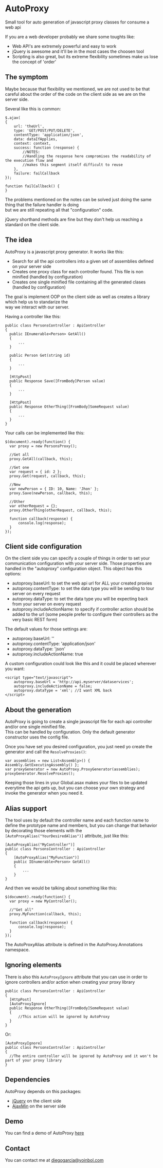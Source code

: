 AutoProxy
=========

Small tool for auto generation of javascript proxy classes for consume a web api  

If you are a web developer probably we share some toughts like:  
  
*  Web API's are extremely powerful and easy to work
*  jQuery is awesome and it'll be in the most cases the choosen tool
*  Scripting is also great, but its extreme flexibility sometimes make us lose the concept of 'order'

The symptom
-----------  

Maybe because that flexibility we mentioned, we are not used to be that careful about the order  of the code
on the client side as we are on the server side.  

Several like this is common:  

    $.ajax(
    {
        url: 'theUrl',
        type: 'GET/POST/PUT/DELETE',
        contentType: 'application/json',
        data: dataIfApplies,
        context: context,
        success: function (response) {
            //NOTES:  
            //Handling the response here compromises the readability of the execution flow and  
            //makes this segment itself difficult to reuse
        },
        failure: failCallback
    });  
  
    function failCallback() {  
    }  

The problems mentioned on the notes can be solved just doing the same thing that the failure handler is doing  
but we are still repeating all that "configuration" code.  

jQuery shorthand methods are fine but they don't help us reaching a standard on the client side.  

The idea
--------

AutoProxy is a javascript proxy generator. It works like this:  

*  Search for all the api controllers into a given set of assemblies defined on your server side
*  Creates one proxy class for each controller found. This file is non minified (handled by configuration)  
*  Creates one single minified file containing all the generated clases (handled by configuration)  

The goal is implement OOP on the client side as well as creates a library which help us to standarize the  
way we interact with our server.

Having a controller like this:  

    public class PersonsController : ApiController
    {
      public IEnumerable<Person> GetAll()
      {
          ...
      }
    
      public Person Get(string id)
      {
          ...
      }
    
      [HttpPost]
      public Response Save([FromBody]Person value)
      {
          ...
      }
    
      [HttpPost]
      public Response OtherThing([FromBody]SomeRequest value)
      {
          ...
      }
    }
  
Your calls can be implemented like this:  

    $(document).ready(function() {
      var proxy = new PersonsProxy();
    
      //Get all
      proxy.GetAll(callback, this);
    
      //Get one
      var request = { id: 2 };
      proxy.Get(request, callback, this);
    
      //New
      var newPerson = { ID: 10, Name: 'Jhon' };
      proxy.Save(newPerson, callback, this);
      
      //Other
      var otherRequest = {};
      proxy.OtherThing(otherRequest, callback, this);
      
      function callback(response) {
          console.log(response);
      }
    });

Client side configuration
------------------------

On the client side you can specify a couple of things in order to set your communication configuration with your server side.
Those properties are handled in the "autoproxy" configuration object. This object has this options:

*  autoproxy.baseUrl: to set the web api url for ALL your created proxies
*  autoproxy.contentType: to set the data type you will be sending to tour server on every request
*  autoproxy.dataType: to set the data type you will be expecting back from your server on every request
*  autoproxy.includeActionName: to specify if controller action should be added to the url (some people prefer to configure their controllers as the very basic REST form)

The default values for those settings are:

*  autoproxy.baseUrl: ''
*  autoproxy.contentType: 'application/json'
*  autoproxy.dataType: 'json'
*  autoproxy.includeActionName: true

A custom configuration could look like this and it could be placed wherever you want:

	<script type="text/javascript">
		autoproxy.baseUrl = 'http://api.myserver/dataservices';
		autoproxy.includeActionName = false;
		autoproxy.dataType = 'xml'; //I want XML back
	</script>

About the generation
--------------------

AutoProxy is going to create a single javascript file for each api controller and/or one single minified file.  
This can be handled by configuration. Only the default generator constructor uses the config file.

Once you have set you desired configuration, you just need yo create the generator and call the `ResolveProxies()`:  

    var assemblies = new List<Assembly>() { Assembly.GetExecutingAssembly() };
    var proxyGenerator = new AutoProxy.ProxyGenerator(assemblies);
    proxyGenerator.ResolveProxies();

Keeping those lines in your Global.asax makes your files to be updated everytime the api gets up, but you can
choose your own strategy and invoke the generator when you need it.

Alias support
-------------

The tool uses by default the controller name and each function name to define the prototype name and members,
but you can change that behavior by decorating those elements with the `[AutoProxyAlias("YourDesiredAlias")]` attribute,
just like this:

	[AutoProxyAlias("MyController")]
    public class PersonsController : ApiController
    {
        [AutoProxyAlias("MyFunction")]
        public IEnumerable<Person> GetAll()
        {
            ...
        }
    }

And then we would be talking about something like this:

	$(document).ready(function() {
      var proxy = new MyController();
    
      //"Get all"
      proxy.MyFunction(callback, this);
      
      function callback(response) {
          console.log(response);
      }
    });

The AutoProxyAlias attribute is defined in the AutoProxy.Annotations namespace.

Ignoring elements
-----------------

There is also this `AutoProxyIgnore` attribute that you can use in order to ignore controllers and/or action when creating your proxy library

	public class PersonsController : ApiController
    {
      [HttpPost]
	  [AutoProxyIgnore]
      public Response OtherThing([FromBody]SomeRequest value)
      {
          //This action will be ignored by AutoProxy
      }
    }
	
Or:

	[AutoProxyIgnore]
	public class PersonsController : ApiController
    {
      //The entire controller will be ignored by AutoProxy and it won't be part of your proxy library
    }

Dependencies
------------

AutoProxy depends on this packages:  

*  [jQuery](https://nuget.org/packages/jQuery/) on the client side
*  [AjaxMin](https://nuget.org/packages/AjaxMin/) on the server side

Demo
----

You can find a demo of AutoProxy [here](https://github.com/Yoinbol/AutoProxyDemo)

Contact
-------

You can contact me at diegogarcia@yoinbol.com
